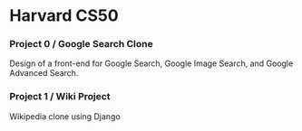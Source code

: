 # Harvard CS50

### Project 0 / Google Search Clone 
Design of a front-end for Google Search, Google Image Search, and Google Advanced Search.

### Project 1 / Wiki Project
Wikipedia clone using Django
